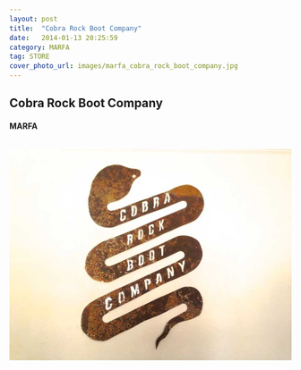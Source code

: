 ```yaml
---
layout: post
title:  "Cobra Rock Boot Company"
date:   2014-01-13 20:25:59
category: MARFA
tag: STORE
cover_photo_url: images/marfa_cobra_rock_boot_company.jpg
---
```


<div class="section-title">
  <h2>Cobra Rock Boot Company</h2>
    <h4>MARFA</h4>
    <div class="divider-border"></div>
</div> 
<div class="column small-6">
    <p>
    </p>
<div class="column small-6">
    <img src="/images/marfa_cobra_rock_boot_company.jpg">
</div>   

